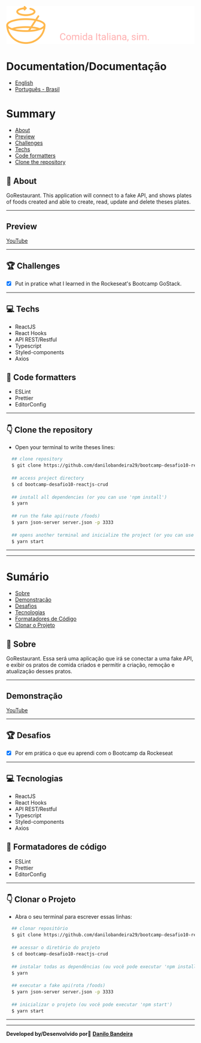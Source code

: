<p align="center">
<img src="./src/assets/logo.svg" />
</p>

# Documentation/Documentação
- [English](#-Summary)
- [Português - Brasil](#-Sumário)

# Summary
- [About](#-About)
- [Preview](#-Preview)
- [Challenges](#-Challenges)
- [Techs](#-Techs)
- [Code formatters](#-Code-formatters)
- [Clone the repository](#-Clone-the-repository)


## 📝 About
GoRestaurant. This application will connect to a fake API, and shows plates of foods created and able to create, read, update and delete theses plates.

---
## Preview
[YouTube](https://youtu.be/7E70y3M6qCI)

---

## 🏆 Challenges
- [x] Put in pratice what I learned in the Rockeseat's Bootcamp GoStack.

---

## 💻 Techs
- ReactJS
- React Hooks
- API REST/Restful
- Typescript
- Styled-components
- Axios

## 💅 Code formatters
- ESLint
- Prettier
- EditorConfig

---

## 👇 Clone the repository
- Open your terminal to write theses lines:
```bash
  ## clone repository
  $ git clone https://github.com/danilobandeira29/bootcamp-desafio10-reactjs-crud.git

  ## access project directory
  $ cd bootcamp-desafio10-reactjs-crud

  ## install all dependencies (or you can use 'npm install')
  $ yarn

  ## run the fake api(route /foods)
  $ yarn json-server server.json -p 3333

  ## opens another terminal and inicialize the project (or you can use 'npm start')
  $ yarn start
```

---
---

# Sumário
- [Sobre](#-Sobre)
- [Demonstração](#-Demonstração)
- [Desafios](#-Desafios)
- [Tecnologias](#-Tecnologias)
- [Formatadores de Código](#-Formatadores-de-Código)
- [Clonar o Projeto](#-Clonar-o-Projeto)


## 📝 Sobre
GoRestaurant. Essa será uma aplicação que irá se conectar a uma fake API, e exibir os pratos de comida criados e permitir a criação, remoção e atualização desses pratos.

---
## Demonstração
[YouTube](https://youtu.be/7E70y3M6qCI)

---

## 🏆 Desafios
- [x] Por em prática o que eu aprendi com o Bootcamp da Rockeseat

---

## 💻 Tecnologias
- ReactJS
- React Hooks
- API REST/Restful
- Typescript
- Styled-components
- Axios

## 💅 Formatadores de código
- ESLint
- Prettier
- EditorConfig

---

## 👇 Clonar o Projeto
- Abra o seu terminal para escrever essas linhas:
```bash
  ## clonar repositório
  $ git clone https://github.com/danilobandeira29/bootcamp-desafio10-reactjs-crud.git

  ## acessar o diretório do projeto
  $ cd bootcamp-desafio10-reactjs-crud

  ## instalar todas as dependências (ou você pode executar 'npm install')
  $ yarn

  ## executar a fake api(rota /foods)
  $ yarn json-server server.json -p 3333

  ## inicializar o projeto (ou você pode executar 'npm start')
  $ yarn start
```
---
---

**Developed by/Desenvolvido por**👻
<a href="https://www.linkedin.com/in/danilo-bandeira-4411851a4/">**Danilo Bandeira</a>**
